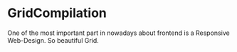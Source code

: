 # GridCompilation

One of the most important part in nowadays about frontend is a Responsive Web-Design.
So beautiful Grid. 
